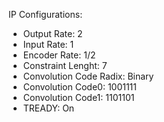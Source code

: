 IP Configurations:

* Output Rate: 2
* Input Rate: 1
* Encoder Rate: 1/2
* Constraint Lenght: 7
* Convolution Code Radix: Binary
* Convolution Code0: 1001111
* Convolution Code1: 1101101
* TREADY: On

